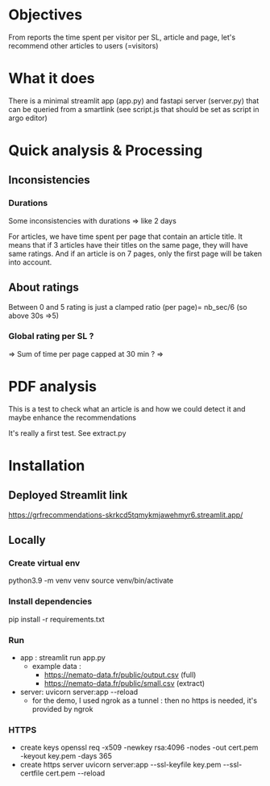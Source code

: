 # Objectives
From reports the time spent per visitor per SL, article and page, let's recommend other articles to users (=visitors)

# What it does
There is a minimal streamlit app (app.py) and fastapi server (server.py) that can be queried from a smartlink (see script.js that should be set as script in argo editor)


# Quick analysis & Processing 

## Inconsistencies
### Durations
Some inconsistencies with durations => like 2 days

For articles, we have time spent per page that contain an article title. It means that if 3 articles have their titles on the same page, they will have same ratings. And if an article is on 7 pages, only the first page will be taken into account.

## About ratings
Between 0 and 5 rating is just a clamped ratio (per page)= nb_sec/6 (so above 30s =>5) 

### Global rating per SL ?
=> Sum of time per page capped at 30 min ?
=> 

# PDF analysis
This is a test to check what an article is and how we could detect it and maybe enhance the recommendations

It's really a first test. See extract.py


# Installation

## Deployed Streamlit link
<https://grfrecommendations-skrkcd5tqmykmjawehmyr6.streamlit.app/>

## Locally

### Create virtual env
python3.9 -m venv venv
source venv/bin/activate

### Install dependencies
pip install -r requirements.txt

### Run 
* app : streamlit run app.py
    * example data :
        * https://nemato-data.fr/public/output.csv (full)
        * https://nemato-data.fr/public/small.csv (extract)
* server: uvicorn server:app --reload
    * for the demo, I used ngrok as a tunnel : then no https is needed, it's provided by ngrok

### HTTPS
* create keys
openssl req -x509 -newkey rsa:4096 -nodes -out cert.pem -keyout key.pem -days 365
* create https server
uvicorn server:app --ssl-keyfile key.pem --ssl-certfile cert.pem --reload

